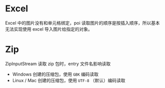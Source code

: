 # Excel

Excel 中的图片没有和单元格绑定，poi 读取图片的顺序是按插入顺序，所以基本无法实现使用 excel 导入图片给指定的对象。

# Zip

ZipInputStream 读取 zip 包时，entry 文件名影响读取

- Windows 创建的压缩包，使用 `GBK` 编码读取
- Linux / Mac 创建的压缩包，使用 `UTF-8` （默认）编码读取